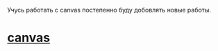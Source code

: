 Учусь работать с canvas
постепенно буду добовлять новые работы.

# [canvas](https://alexandrkarpovich.github.io/canvas/index.html)
